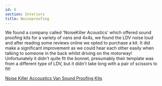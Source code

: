 ```yaml
---
id: 6
section: Interiors
title: Noiseproofing
---
```


We found a company called 'NoiseKiller Acoustics' which offered sound proofing kits for a variety of vans and 4x4s, we found the LDV noise loud and after reading some reviews online we opted to purchase a kit. It did make a significant improvement as we could hear each other easily when talking to someone in the back whilst driving on the motorway! Unfortunately it didn't quite fit the bonnet, presumably their template was from a different type of LDV, but it didn't take long with a pair of scissors to fit!

<div class="flickrslideshow" data-ids="[7338243042,7338233414,7338224898,7338214236]">
</div>

[Noise Killer Accoustics Van Sound Proofing Kits](http://www.noisekiller.co.uk/ "Noise Killer Accoustics Van Sound Proofing Kits")